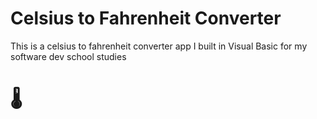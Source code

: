 
  <h1>Celsius to Fahrenheit Converter</h1>
  <p>This is a celsius to fahrenheit converter app I built in Visual Basic for my software dev school studies</p>
  <h1>🌡️</h1>

